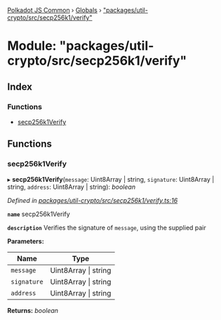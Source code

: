 [Polkadot JS Common](../README.md) › [Globals](../globals.md) › ["packages/util-crypto/src/secp256k1/verify"](_packages_util_crypto_src_secp256k1_verify_.md)

# Module: "packages/util-crypto/src/secp256k1/verify"

## Index

### Functions

* [secp256k1Verify](_packages_util_crypto_src_secp256k1_verify_.md#secp256k1verify)

## Functions

###  secp256k1Verify

▸ **secp256k1Verify**(`message`: Uint8Array | string, `signature`: Uint8Array | string, `address`: Uint8Array | string): *boolean*

*Defined in [packages/util-crypto/src/secp256k1/verify.ts:16](https://github.com/polkadot-js/common/blob/08817d19/packages/util-crypto/src/secp256k1/verify.ts#L16)*

**`name`** secp256k1Verify

**`description`** Verifies the signature of `message`, using the supplied pair

**Parameters:**

Name | Type |
------ | ------ |
`message` | Uint8Array &#124; string |
`signature` | Uint8Array &#124; string |
`address` | Uint8Array &#124; string |

**Returns:** *boolean*
